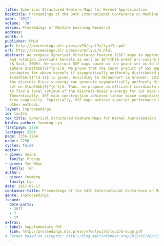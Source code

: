 ```yaml
---
title: Spherical Structured Feature Maps for Kernel Approximation
booktitle: Proceedings of the 34th International Conference on Machine Learning
year: '2017'
volume: '70'
series: Proceedings of Machine Learning Research
address: 
month: 0
publisher: PMLR
pdf: http://proceedings.mlr.press/v70/lyu17a/lyu17a.pdf
url: http://proceedings.mlr.press/v70/lyu17a.html
abstract: We propose Spherical Structured Feature (SSF) maps to approximate shift
  and rotation invariant kernels as well as $b^{th}$-order arc-cosine kernels (Cho
  \& Saul, 2009). We construct SSF maps based on the point set on $d-1$ dimensional
  sphere $\mathbb{S}^{d-1}$. We prove that the inner product of SSF maps are unbiased
  estimates for above kernels if asymptotically uniformly distributed point set on
  $\mathbb{S}^{d-1}$ is given. According to (Brauchart \& Grabner, 2015), optimizing
  the discrete Riesz s-energy can generate asymptotically uniformly distributed point
  set on $\mathbb{S}^{d-1}$. Thus, we propose an efficient coordinate decent method
  to find a local optimum of the discrete Riesz s-energy for SSF maps construction.
  Theoretically, SSF maps construction achieves linear space complexity and loglinear
  time complexity. Empirically, SSF maps achieve superior performance compared with
  other methods.
layout: inproceedings
id: lyu17a
tex_title: Spherical Structured Feature Maps for Kernel Approximation
bibtex_author: Yueming Lyu
firstpage: 2256
lastpage: 2264
page: 2256-2264
order: 2256
cycles: false
editor:
- given: Doina
  family: Precup
- given: Yee Whye
  family: Teh
author:
- given: Yueming
  family: Lyu
date: 2017-07-17
container-title: Proceedings of the 34th International Conference on Machine Learning
genre: inproceedings
issued:
  date-parts:
  - 2017
  - 7
  - 17
extras:
- label: Supplementary PDF
  link: http://proceedings.mlr.press/v70/lyu17a/lyu17a-supp.pdf
# Format based on citeproc: http://blog.martinfenner.org/2013/07/30/citeproc-yaml-for-bibliographies/
---
```

